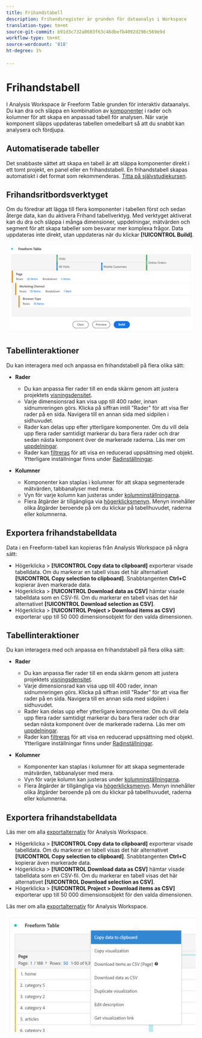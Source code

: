 ```yaml
---
title: Frihandstabell
description: Frihandsregister är grunden för dataanalys i Workspace
translation-type: tm+mt
source-git-commit: b91d3c732a0683f63c46dbefb4092d296c569e9d
workflow-type: tm+mt
source-wordcount: '818'
ht-degree: 1%

---
```



# Frihandstabell

I Analysis Workspace är Freeform Table grunden för interaktiv dataanalys. Du kan dra och släppa en kombination av [komponenter](https://docs.adobe.com/content/help/en/analytics/analyze/analysis-workspace/components/analysis-workspace-components.html) i rader och kolumner för att skapa en anpassad tabell för analysen. När varje komponent släpps uppdateras tabellen omedelbart så att du snabbt kan analysera och fördjupa.

## Automatiserade tabeller

Det snabbaste sättet att skapa en tabell är att släppa komponenter direkt i ett tomt projekt, en panel eller en frihandstabell. En frihandstabell skapas automatiskt i det format som rekommenderas. [Titta på självstudiekursen](https://experienceleague.adobe.com/docs/analytics-learn/tutorials/analysis-workspace/building-freeform-tables/auto-build-freeform-tables-in-analysis-workspace.html).

## Frihandsritbordsverktyget

Om du föredrar att lägga till flera komponenter i tabellen först och sedan återge data, kan du aktivera Frihand tabellverktyg. Med verktyget aktiverat kan du dra och släppa i många dimensioner, uppdelningar, mätvärden och segment för att skapa tabeller som besvarar mer komplexa frågor. Data uppdateras inte direkt, utan uppdateras när du klickar **[!UICONTROL Build]**.

![](assets/table-builder.png)

## Tabellinteraktioner

Du kan interagera med och anpassa en frihandstabell på flera olika sätt:

* **Rader**
   * Du kan anpassa fler rader till en enda skärm genom att justera projektets [visningsdensitet](https://docs.adobe.com/content/help/en/analytics/analyze/analysis-workspace/build-workspace-project/view-density.html).
   * Varje dimensionsrad kan visa upp till 400 rader, innan sidnumreringen görs. Klicka på siffran intill &quot;Rader&quot; för att visa fler rader på en sida. Navigera till en annan sida med sidpilen i sidhuvudet.
   * Rader kan delas upp efter ytterligare komponenter. Om du vill dela upp flera rader samtidigt markerar du bara flera rader och drar sedan nästa komponent över de markerade raderna. Läs mer om [uppdelningar](https://docs.adobe.com/content/help/en/analytics/analyze/analysis-workspace/components/dimensions/t-breakdown-fa.html).
   * Rader kan [filtreras](https://docs.adobe.com/content/help/en/analytics/analyze/analysis-workspace/visualizations/freeform-table/pagination-filtering-sorting.html) för att visa en reducerad uppsättning med objekt. Ytterligare inställningar finns under [Radinställningar](https://docs.adobe.com/content/help/en/analytics/analyze/analysis-workspace/visualizations/freeform-table/column-row-settings/table-settings.html).

* **Kolumner**
   * Komponenter kan staplas i kolumner för att skapa segmenterade mätvärden, tabbanalyser med mera.
   * Vyn för varje kolumn kan justeras under [kolumninställningarna](https://docs.adobe.com/content/help/en/analytics/analyze/analysis-workspace/build-workspace-project/column-row-settings/column-settings.html).
   * Flera åtgärder är tillgängliga via [högerklicksmenyn](https://docs.adobe.com/content/help/en/analytics-learn/tutorials/analysis-workspace/building-freeform-tables/using-the-right-click-menu.html). Menyn innehåller olika åtgärder beroende på om du klickar på tabellhuvudet, raderna eller kolumnerna.

## Exportera frihandstabelldata

Data i en Freeform-tabell kan kopieras från Analysis Workspace på några sätt:

* Högerklicka > **[!UICONTROL Copy data to clipboard]** exporterar visade tabelldata. Om du markerar en tabell visas det här alternativet **[!UICONTROL Copy selection to clipboard]**. Snabbtangenten **Ctrl+C** kopierar även markerade data.
* Högerklicka > **[!UICONTROL Download data as CSV]** hämtar visade tabelldata som en CSV-fil. Om du markerar en tabell visas det här alternativet **[!UICONTROL Download selection as CSV]**.
* Högerklicka > **[!UICONTROL Project > Download items as CSV]** exporterar upp till 50 000 dimensionsobjekt för den valda dimensionen.

## Tabellinteraktioner

Du kan interagera med och anpassa en frihandstabell på flera olika sätt:

* **Rader**
   * Du kan anpassa fler rader till en enda skärm genom att justera projektets [visningsdensitet](https://docs.adobe.com/content/help/en/analytics/analyze/analysis-workspace/build-workspace-project/view-density.html).
   * Varje dimensionsrad kan visa upp till 400 rader, innan sidnumreringen görs. Klicka på siffran intill &quot;Rader&quot; för att visa fler rader på en sida. Navigera till en annan sida med sidpilen i sidhuvudet.
   * Rader kan delas upp efter ytterligare komponenter. Om du vill dela upp flera rader samtidigt markerar du bara flera rader och drar sedan nästa komponent över de markerade raderna. Läs mer om [uppdelningar](https://docs.adobe.com/content/help/en/analytics/analyze/analysis-workspace/components/dimensions/t-breakdown-fa.html).
   * Rader kan [filtreras](https://docs.adobe.com/content/help/en/analytics/analyze/analysis-workspace/visualizations/freeform-table/pagination-filtering-sorting.html) för att visa en reducerad uppsättning med objekt. Ytterligare inställningar finns under [Radinställningar](https://docs.adobe.com/content/help/en/analytics/analyze/analysis-workspace/visualizations/freeform-table/column-row-settings/table-settings.html).

* **Kolumner**
   * Komponenter kan staplas i kolumner för att skapa segmenterade mätvärden, tabbanalyser med mera.
   * Vyn för varje kolumn kan justeras under [kolumninställningarna](https://docs.adobe.com/content/help/en/analytics/analyze/analysis-workspace/build-workspace-project/column-row-settings/column-settings.html).
   * Flera åtgärder är tillgängliga via [högerklicksmenyn](https://docs.adobe.com/content/help/en/analytics-learn/tutorials/analysis-workspace/building-freeform-tables/using-the-right-click-menu.html). Menyn innehåller olika åtgärder beroende på om du klickar på tabellhuvudet, raderna eller kolumnerna.

## Exportera frihandstabelldata


Läs mer om alla [exportalternativ](https://experienceleague.adobe.com/docs/analytics/analyze/analysis-workspace/curate-share/download-send.html) för Analysis Workspace.

* Högerklicka > **[!UICONTROL Copy data to clipboard]** exporterar visade tabelldata. Om du markerar en tabell visas det här alternativet **[!UICONTROL Copy selection to clipboard]**. Snabbtangenten **Ctrl+C** kopierar även markerade data.
* Högerklicka > **[!UICONTROL Download data as CSV]** hämtar visade tabelldata som en CSV-fil. Om du markerar en tabell visas det här alternativet **[!UICONTROL Download selection as CSV]**.
* Högerklicka > **[!UICONTROL Project > Download items as CSV]** exporterar upp till 50 000 dimensionsobjekt för den valda dimensionen.

Läs mer om alla [exportalternativ](https://experienceleague.adobe.com/docs/analytics/analyze/analysis-workspace/curate-share/download-send.html) för Analysis Workspace.

![](assets/export-options.png)
